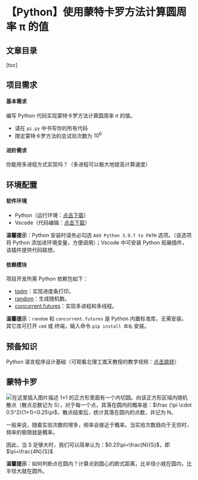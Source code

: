 <h1>【Python】使用蒙特卡罗方法计算圆周率 π 的值</h1>
<h2>文章目录</h2>

[toc]

## 项目需求
#### 基本需求
编写 Python 代码实现蒙特卡罗方法计算圆周率 π 的值。
- 请在 `pi.py` 中书写你的所有代码
- 限定蒙特卡罗方法的总试验次数为 $10^6$

#### 进阶需求
你能用多进程方式实现吗？（多进程可以极大地提高计算速度）
## 环境配置
#### 软件环境
- Python（运行环境：[点击下载](http://npm.taobao.org/mirrors/python/3.9.7/python-3.9.7-amd64.exe)）
- Vscode（代码编辑：[点击下载](https://vscode.cdn.azure.cn/stable/b4c1bd0a9b03c749ea011b06c6d2676c8091a70c/VSCodeUserSetup-x64-1.57.0.exe)）

**温馨提示**：Python 安装时请务必勾选 `Add Python 3.9.7 to PATH` 选项。（该选项将 Python 添加进环境变量，方便调用）；Vscode 中可安装 Python 拓展插件，该插件提供代码联想。
#### 依赖模块
项目开发所需 Python 依赖包如下：

- [tqdm](https://tqdm.github.io/)：实现进度条打印。
- [random](https://docs.python.org/3/library/random.html)：生成随机数。
- [concurrent.futures](https://docs.python.org/3/library/concurrent.futures.html)：实现多进程和多线程。

**温馨提示**：`random` 和 `concurrent.futures` 是 Python 内置标准库，无需安装。其它库可打开 `cmd` 或 终端，输入命令 `pip install 库名` 安装。
## 预备知识
Python 语言程序设计基础（可观看北理工嵩天教授的教学视频：[点击跳转](https://www.bilibili.com/video/BV1q7411v7HP)）
## 蒙特卡罗
![在这里插入图片描述](https://img-blog.csdnimg.cn/0d9f5653a3304371915897f1d0df63fa.png?x-oss-process=image,type_ZmFuZ3poZW5naGVpdGk,shadow_10,text_aHR0cHM6Ly9ibG9nLmNzZG4ubmV0L3FxXzQyOTUxNTYw,size_16,color_FFFFFF,t_70#pic_center)
1×1 的正方形里面有一个内切圆。向该正方形区域内随机散点（散点总数记为 S），对于每一个点，其落在圆内的概率是：$\frac {\pi \cdot 0.5^2}{1×1}=0.25\pi$，散点结束后，统计其落在圆内的点数，并记为 N。

一般来说，随着实验次数的增多，频率会接近于概率。当实验次数趋向于无穷时，频率的极限就是概率。

因此，当 S 足够大时，我们可以简单认为：$0.25\pi=\frac{N}{S}$，即$\pi=\frac{4N}{S}$

**温馨提示**：如何判断点在圆内？计算点到圆心的欧式距离，比半径小就在圆内，比半径大就在圆外。
